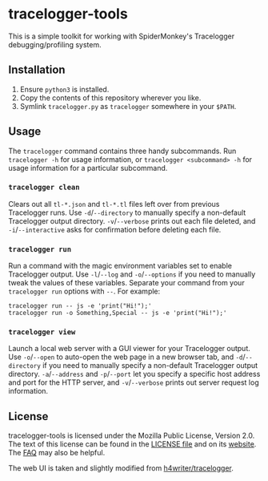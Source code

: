 # tracelogger-tools

This is a simple toolkit for working with SpiderMonkey's Tracelogger
debugging/profiling system.

## Installation

 1. Ensure `python3` is installed.
 2. Copy the contents of this repository wherever you like.
 3. Symlink `tracelogger.py` as `tracelogger` somewhere in your `$PATH`.

## Usage

The `tracelogger` command contains three handy subcommands. Run `tracelogger -h`
for usage information, or `tracelogger <subcommand> -h` for usage information
for a particular subcommand.

### `tracelogger clean`

Clears out all `tl-*.json` and `tl-*.tl` files left over from previous
Tracelogger runs. Use `-d`/`--directory` to manually specify a non-default
Tracelogger output directory. `-v`/`--verbose` prints out each file deleted, and
`-i`/`--interactive` asks for confirmation before deleting each file.

### `tracelogger run`

Run a command with the magic environment variables set to enable Tracelogger
output. Use `-l`/`--log` and `-o`/`--options` if you need to manually tweak
the values of these variables. Separate your command from your `tracelogger run`
options with `--`. For example:

```
tracelogger run -- js -e 'print("Hi!");'
tracelogger run -o Something,Special -- js -e 'print("Hi!");'
```

### `tracelogger view`

Launch a local web server with a GUI viewer for your Tracelogger output. Use
`-o`/`--open` to auto-open the web page in a new browser tab, and
`-d`/`--directory` if you need to manually specify a non-default Tracelogger
output directory. `-a`/`--address` and `-p`/`--port` let you specify a specific
host address and port for the HTTP server, and `-v`/`--verbose` prints out
server request log information.

## License

tracelogger-tools is licensed under the Mozilla Public License, Version 2.0. The
text of this license can be found in the [LICENSE file](/LICENSE) and on its
[website](https://www.mozilla.org/en-US/MPL/2.0/). The
[FAQ](https://www.mozilla.org/en-US/MPL/2.0/FAQ/) may also be helpful.

The web UI is taken and slightly modified from
[h4writer/tracelogger](https://github.com/h4writer/tracelogger/).

